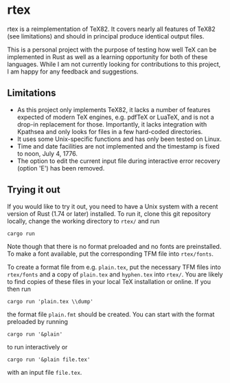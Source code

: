 # rtex

rtex is a reimplementation of TeX82. It covers nearly all features of TeX82
(see limitations) and should in principal produce identical output files.

This is a personal project with the purpose of testing how well TeX can be
implemented in Rust as well as a learning opportunity for both of these
languages. While I am not currently looking for contributions to this project,
I am happy for any feedback and suggestions.

## Limitations

* As this project only implements TeX82, it lacks a number of features expected
  of modern TeX engines, e.g. pdfTeX or LuaTeX, and is not a drop-in
  replacement for those. Importantly, it lacks integration with Kpathsea and
  only looks for files in a few hard-coded directories.
* It uses some Unix-specific functions and has only been tested on Linux.
* Time and date facilities are not implemented and the timestamp is fixed to
  noon, July 4, 1776.
* The option to edit the current input file during interactive error recovery
  (option 'E') has been removed.

## Trying it out

If you would like to try it out, you need to have a Unix system with a recent
version of Rust (1.74 or later) installed. To run it, clone this git repository
locally, change the working directory to `rtex/` and run

```
cargo run
```

Note though that there is no format preloaded and no fonts are preinstalled. To
make a font available, put the corresponding TFM file into `rtex/fonts`.

To create a format file from e.g. `plain.tex`, put the necessary TFM files into
`rtex/fonts` and a copy of `plain.tex` and `hyphen.tex` into `rtex/`. You are
likely to find copies of these files in your local TeX installation or online.
If you then run

```
cargo run 'plain.tex \\dump'
```

the format file `plain.fmt` should be created. You can start with the format
preloaded by running

```
cargo run '&plain'
```

to run interactively or

```
cargo run '&plain file.tex'
```

with an input file `file.tex`.

